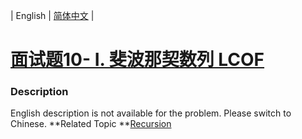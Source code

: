 | English | [简体中文](README.md) |

# [面试题10- I. 斐波那契数列  LCOF](https://leetcode-cn.com/problems/fei-bo-na-qi-shu-lie-lcof)
 ### Description
English description is not available for the problem. Please switch to Chinese.
**Related Topic	**[Recursion](https://leetcode-cn.com/tag/recursion) 